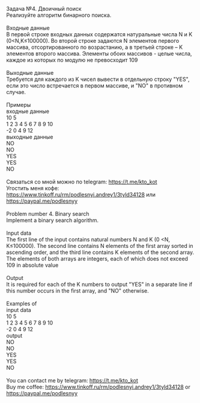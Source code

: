 Задача №4. Двоичный поиск<br />Реализуйте алгоритм бинарного поиска.<br /><br />Входные данные<br />В первой строке входных данных содержатся натуральные числа N и K (0<N,K≤100000). Во второй строке задаются N элементов первого массива, отсортированного по возрастанию, а в третьей строке – K элементов второго массива. Элементы обоих массивов - целые числа, каждое из которых по модулю не превосходит 109<br /><br />Выходные данные<br />Требуется для каждого из K чисел вывести в отдельную строку "YES", если это число встречается в первом массиве, и "NO" в противном случае.<br /><br />Примеры<br />входные данные<br />10 5<br />1 2 3 4 5 6 7 8 9 10 <br />-2 0 4 9 12 <br />выходные данные<br />NO<br />NO<br />YES<br />YES<br />NO<br /><br />Связаться со мной можно по telegram: https://t.me/kto_kot<br />Угостить меня кофе: https://www.tinkoff.ru/rm/podlesnyi.andrey1/3tyld34128 или https://paypal.me/podlesnyy<br /><br />Problem number 4. Binary search<br />Implement a binary search algorithm.<br /><br />Input data<br />The first line of the input contains natural numbers N and K (0 <N, K≤100000). The second line contains N elements of the first array sorted in ascending order, and the third line contains K elements of the second array. The elements of both arrays are integers, each of which does not exceed 109 in absolute value<br /><br />Output<br />It is required for each of the K numbers to output "YES" in a separate line if this number occurs in the first array, and "NO" otherwise.<br /><br />Examples of<br />input data<br />10 5<br />1 2 3 4 5 6 7 8 9 10<br />-2 0 4 9 12<br />output<br />NO<br />NO<br />YES<br />YES<br />NO<br /><br /> You can contact me by telegram: https://t.me/kto_kot <br /> Buy me coffee: https://www.tinkoff.ru/rm/podlesnyi.andrey1/3tyld34128 or https://paypal.me/podlesnyy